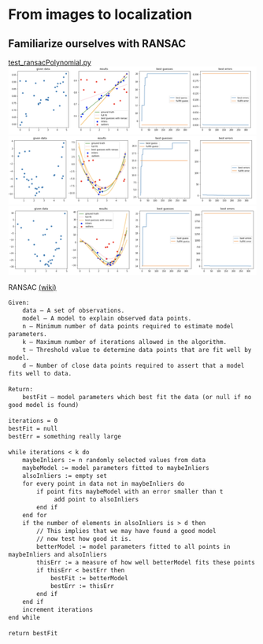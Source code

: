 # From images to localization



## Familiarize ourselves with RANSAC

[test_ransacPolynomial.py](https://github.com/teruyuki-yamasaki/VAMR/blob/main/exercise07/code/test_ransacPolynomial.py)
<img src="https://github.com/teruyuki-yamasaki/VAMR/blob/main/exercise07/results/ransacdeg1.png"/>
<img src="https://github.com/teruyuki-yamasaki/VAMR/blob/main/exercise07/results/ransacdeg2.png"/>
<img src="https://github.com/teruyuki-yamasaki/VAMR/blob/main/exercise07/results/ransacdeg3.png"/>

RANSAC [(wiki)](https://en.wikipedia.org/wiki/Random_sample_consensus)
```
Given:
    data – A set of observations.
    model – A model to explain observed data points.
    n – Minimum number of data points required to estimate model parameters.
    k – Maximum number of iterations allowed in the algorithm.
    t – Threshold value to determine data points that are fit well by model.
    d – Number of close data points required to assert that a model fits well to data.

Return:
    bestFit – model parameters which best fit the data (or null if no good model is found)

iterations = 0
bestFit = null
bestErr = something really large

while iterations < k do
    maybeInliers := n randomly selected values from data
    maybeModel := model parameters fitted to maybeInliers
    alsoInliers := empty set
    for every point in data not in maybeInliers do
        if point fits maybeModel with an error smaller than t
             add point to alsoInliers
        end if
    end for
    if the number of elements in alsoInliers is > d then
        // This implies that we may have found a good model
        // now test how good it is.
        betterModel := model parameters fitted to all points in maybeInliers and alsoInliers
        thisErr := a measure of how well betterModel fits these points
        if thisErr < bestErr then
            bestFit := betterModel
            bestErr := thisErr
        end if
    end if
    increment iterations
end while

return bestFit
```
